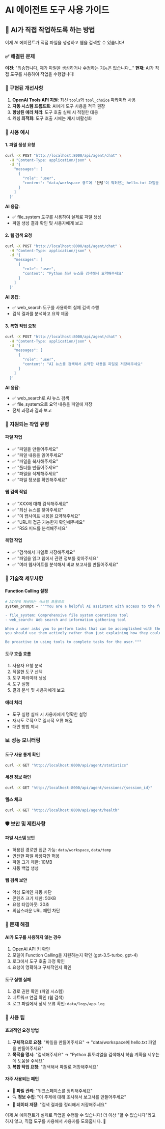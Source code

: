 # AI 에이전트 도구 사용 가이드

## 🤖 AI가 직접 작업하도록 하는 방법

이제 AI 에이전트가 직접 파일을 생성하고 웹을 검색할 수 있습니다!

### ✅ 해결된 문제

**이전**: "죄송합니다, 제가 파일을 생성하거나 수정하는 기능은 없습니다..."
**현재**: AI가 직접 도구를 사용하여 작업을 수행합니다!

### 🔧 구현된 개선사항

1. **OpenAI Tools API 지원**: 최신 `tools`와 `tool_choice` 파라미터 사용
2. **자동 시스템 프롬프트**: AI에게 도구 사용을 적극 권장
3. **향상된 에러 처리**: 도구 호출 실패 시 적절한 대응
4. **캐싱 최적화**: 도구 호출 시에는 캐시 비활성화

### 🚀 사용 예시

#### 1. 파일 생성 요청
```bash
curl -X POST "http://localhost:8000/api/agent/chat" \
  -H "Content-Type: application/json" \
  -d '{
    "messages": [
      {
        "role": "user", 
        "content": "data/workspace 경로에 '안녕'이 적혀있는 hello.txt 파일을 만들어주세요"
      }
    ]
  }'
```

**AI 응답**: 
- ✅ file_system 도구를 사용하여 실제로 파일 생성
- 파일 생성 결과 확인 및 사용자에게 보고

#### 2. 웹 검색 요청
```bash
curl -X POST "http://localhost:8000/api/agent/chat" \
  -H "Content-Type: application/json" \
  -d '{
    "messages": [
      {
        "role": "user", 
        "content": "Python 최신 뉴스를 검색해서 요약해주세요"
      }
    ]
  }'
```

**AI 응답**:
- ✅ web_search 도구를 사용하여 실제 검색 수행
- 검색 결과를 분석하고 요약 제공

#### 3. 복합 작업 요청
```bash
curl -X POST "http://localhost:8000/api/agent/chat" \
  -H "Content-Type: application/json" \
  -d '{
    "messages": [
      {
        "role": "user", 
        "content": "AI 뉴스를 검색해서 요약한 내용을 파일로 저장해주세요"
      }
    ]
  }'
```

**AI 응답**:
- ✅ web_search로 AI 뉴스 검색
- ✅ file_system으로 요약 내용을 파일에 저장
- 전체 과정과 결과 보고

### 🎯 지원되는 작업 유형

#### 파일 작업
- ✅ "파일을 만들어주세요"
- ✅ "파일 내용을 읽어주세요" 
- ✅ "파일을 복사해주세요"
- ✅ "폴더를 만들어주세요"
- ✅ "파일을 삭제해주세요"
- ✅ "파일 정보를 확인해주세요"

#### 웹 검색 작업
- ✅ "XXX에 대해 검색해주세요"
- ✅ "최신 뉴스를 찾아주세요"
- ✅ "이 웹사이트 내용을 요약해주세요"
- ✅ "URL이 접근 가능한지 확인해주세요"
- ✅ "RSS 피드를 분석해주세요"

#### 복합 작업
- ✅ "검색해서 파일로 저장해주세요"
- ✅ "파일을 읽고 웹에서 관련 정보를 찾아주세요"
- ✅ "여러 웹사이트를 분석해서 비교 보고서를 만들어주세요"

### 🔧 기술적 세부사항

#### Function Calling 설정
```python
# AI에게 제공되는 시스템 프롬프트
system_prompt = """You are a helpful AI assistant with access to the following tools:

- file_system: Comprehensive file system operations tool
- web_search: Web search and information gathering tool

When a user asks you to perform tasks that can be accomplished with these tools, 
you should use them actively rather than just explaining how they could do it themselves.

Be proactive in using tools to complete tasks for the user."""
```

#### 도구 호출 흐름
1. 사용자 요청 분석
2. 적절한 도구 선택
3. 도구 파라미터 생성
4. 도구 실행
5. 결과 분석 및 사용자에게 보고

#### 에러 처리
- 도구 실행 실패 시 사용자에게 명확한 설명
- 재시도 로직으로 일시적 오류 해결
- 대안 방법 제시

### 📊 성능 모니터링

#### 도구 사용 통계 확인
```bash
curl -X GET "http://localhost:8000/api/agent/statistics"
```

#### 세션 정보 확인
```bash
curl -X GET "http://localhost:8000/api/agent/sessions/{session_id}"
```

#### 헬스 체크
```bash
curl -X GET "http://localhost:8000/api/agent/health"
```

### 🛡️ 보안 및 제한사항

#### 파일 시스템 보안
- 허용된 경로만 접근 가능: `data/workspace`, `data/temp`
- 안전한 파일 확장자만 허용
- 파일 크기 제한: 10MB
- 자동 백업 생성

#### 웹 검색 보안
- 악성 도메인 자동 차단
- 콘텐츠 크기 제한: 50KB
- 요청 타임아웃: 30초
- 의심스러운 URL 패턴 차단

### 🚧 문제 해결

#### AI가 도구를 사용하지 않는 경우
1. OpenAI API 키 확인
2. 모델이 Function Calling을 지원하는지 확인 (gpt-3.5-turbo, gpt-4)
3. 로그에서 도구 호출 과정 확인
4. 요청이 명확하고 구체적인지 확인

#### 도구 실행 실패
1. 경로 권한 확인 (파일 시스템)
2. 네트워크 연결 확인 (웹 검색)
3. 로그 파일에서 상세 오류 확인: `data/logs/app.log`

### 🎉 사용 팁

#### 효과적인 요청 방법
1. **구체적으로 요청**: "파일을 만들어주세요" → "data/workspace에 hello.txt 파일을 만들어주세요"
2. **목적을 명시**: "검색해주세요" → "Python 튜토리얼을 검색해서 학습 계획을 세우는데 도움을 주세요"
3. **복합 작업 요청**: "검색해서 파일로 저장해주세요"

#### 자주 사용되는 패턴
- 📁 **파일 관리**: "워크스페이스를 정리해주세요"
- 🔍 **정보 수집**: "이 주제에 대해 조사해서 보고서를 만들어주세요"
- 💾 **데이터 저장**: "검색 결과를 정리해서 저장해주세요"

이제 AI 에이전트가 실제로 작업을 수행할 수 있습니다! 더 이상 "할 수 없습니다"라고 하지 않고, 직접 도구를 사용해서 사용자를 도와줍니다. 🚀
